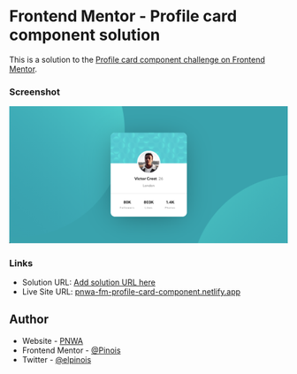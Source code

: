 # Frontend Mentor - Profile card component solution

This is a solution to the [Profile card component challenge on Frontend Mentor](https://www.frontendmentor.io/challenges/profile-card-component-cfArpWshJ).

### Screenshot

![](./design/screenshot.png)

### Links

-   Solution URL: [Add solution URL here](https://your-solution-url.com)
-   Live Site URL: [pnwa-fm-profile-card-component.netlify.app](pnwa-fm-profile-card-component.netlify.app)

## Author

-   Website - [PNWA](https://pnwa.dev)
-   Frontend Mentor - [@Pinois](https://www.frontendmentor.io/profile/Pinois)
-   Twitter - [@elpinois](https://www.twitter.com/elpinois)
